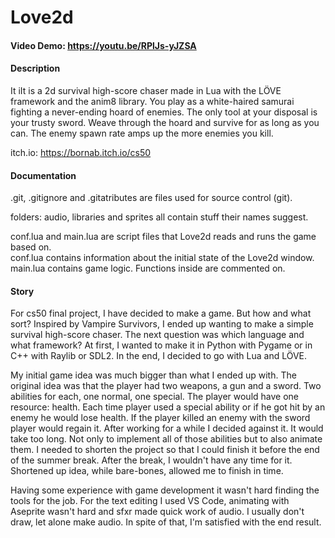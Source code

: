 # Love2d
#### Video Demo: https://youtu.be/RPlJs-yJZSA
#### Description

It iIt is a 2d survival high-score chaser made in Lua with the LÖVE framework and the anim8 library.
You play as a white-haired samurai fighting a never-ending hoard of enemies. The only tool at your disposal
is your trusty sword. Weave through the hoard and survive for as long as you can. The enemy spawn rate amps up the more enemies you kill.

itch.io: https://bornab.itch.io/cs50 


#### Documentation
.git, .gitignore and .gitatributes are files used for source control (git).

folders: audio, libraries and sprites all contain stuff their names suggest.

conf.lua and main.lua are script files that Love2d reads and runs the game based on. \
conf.lua contains information about the initial state of the Love2d window. \
main.lua contains game logic. Functions inside are commented on.


#### Story
For cs50 final project, I have decided to make a game. But how and what sort? Inspired by Vampire Survivors, I ended up wanting to make a
simple survival high-score chaser. The next question was which language and what framework?
At first, I wanted to make it in Python with Pygame or in C++ with Raylib or SDL2. In the end, I decided to go with Lua and LÖVE.

My initial game idea was much bigger than what I ended up with. The original idea was that the player had two weapons, a gun and a sword.
Two abilities for each, one normal, one special. The player would have one resource: health. Each time player used a special ability or if he got
hit by an enemy he would lose health. If the player killed an enemy with the sword player would regain it.
After working for a while I decided against it. It would take too long. Not only to implement all of those abilities but to also animate them.
I needed to shorten the project so that I could finish it before the end of the summer break. After the break, I wouldn't have any time for
it. Shortened up idea, while bare-bones, allowed me to finish in time.

Having some experience with game development it wasn't hard finding the tools for the job. For the text editing I used VS Code, animating with
Aseprite wasn't hard and sfxr made quick work of audio. I usually don't draw, let alone make audio. In spite of that, I'm satisfied with the end
result.
